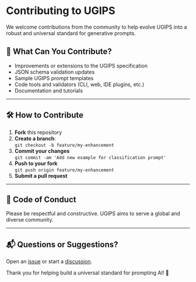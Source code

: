 # Contributing to UGIPS

We welcome contributions from the community to help evolve UGIPS into a robust and universal standard for generative prompts.

## 🧱 What Can You Contribute?

- Improvements or extensions to the UGIPS specification  
- JSON schema validation updates  
- Sample UGIPS prompt templates  
- Code tools and validators (CLI, web, IDE plugins, etc.)  
- Documentation and tutorials

---

## 🛠️ How to Contribute

1. **Fork** this repository
2. **Create a branch**:  
   `git checkout -b feature/my-enhancement`
3. **Commit your changes**  
   `git commit -am 'Add new example for classification prompt'`
4. **Push to your fork**  
   `git push origin feature/my-enhancement`
5. **Submit a pull request**

---

## 🧪 Code of Conduct

Please be respectful and constructive. UGIPS aims to serve a global and diverse community.

---

## 📬 Questions or Suggestions?

Open an [issue](https://github.com/<your-org>/ugips/issues) or start a [discussion](https://github.com/<your-org>/ugips/discussions).

Thank you for helping build a universal standard for prompting AI! 🤝
